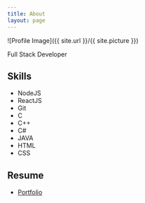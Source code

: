 ```yaml
---
title: About
layout: page
---
```

![Profile Image]({{ site.url }}/{{ site.picture }})

<p>Full Stack Developer</p>

<h2>Skills</h2>

<ul class="skill-list">
	<li>NodeJS</li>
	<li>ReactJS</li>
	<li>Git</li>
	<li>C</li>
	<li>C++</li>
	<li>C#</li>
	<li>JAVA</li>
	<li>HTML</li>
	<li>CSS</li>
</ul>

<h2>Resume</h2>

<ul>
	<li><a href="https://developdh.github.io/Portfolio">Portfolio</a></li>
</ul>
